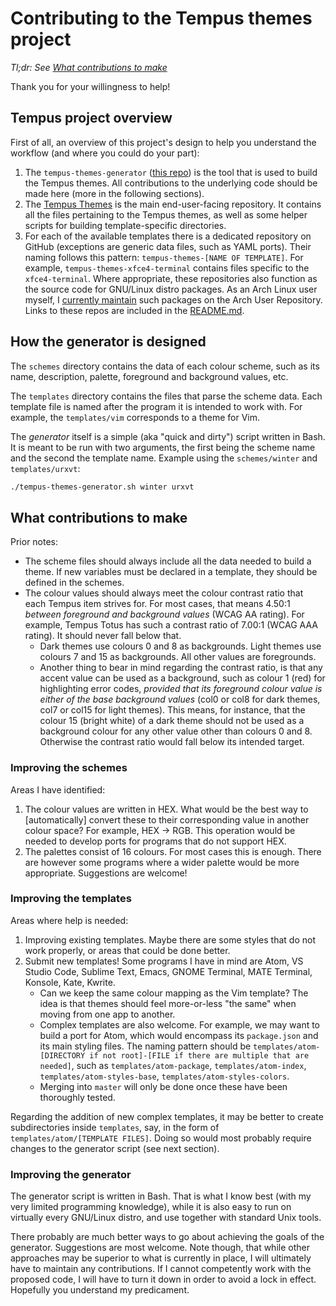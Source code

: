 # Contributing to the Tempus themes project

*Tl;dr: See [What contributions to make](#what-contributions-to-make)*

Thank you for your willingness to help! 

## Tempus project overview

First of all, an overview of this project's design to help you understand the workflow (and where you could do your part):

1. The `tempus-themes-generator` ([this repo](https://github.com/protesilaos/tempus-themes-generator)) is the tool that is used to build the Tempus themes. All contributions to the underlying code should be made here (more in the following sections).
2. The [Tempus Themes](https://github.com/protesilaos/tempus-themes) is the main end-user-facing repository. It contains all the files pertaining to the Tempus themes, as well as some helper scripts for building template-specific directories.
3. For each of the available templates there is a dedicated repository on GitHub (exceptions are generic data files, such as YAML ports). Their naming follows this pattern: `tempus-themes-[NAME OF TEMPLATE]`. For example, `tempus-themes-xfce4-terminal` contains files specific to the `xfce4-terminal`. Where appropriate, these repositories also function as the source code for GNU/Linux distro packages. As an Arch Linux user myself, I [currently maintain](https://aur.archlinux.org/packages/?SeB=m&K=protesilaos) such packages on the Arch User Repository. Links to these repos are included in the [README.md](https://github.com/protesilaos/tempus-themes-generator/blob/master/README.md). 

## How the generator is designed

The `schemes` directory contains the data of each colour scheme, such as its name, description, palette, foreground and background values, etc.

The `templates` directory contains the files that parse the scheme data. Each template file is named after the program it is intended to work with. For example, the `templates/vim` corresponds to a theme for Vim.

The *generator* itself is a simple (aka "quick and dirty") script written in Bash. It is meant to be run with two arguments, the first being the scheme name and the second the template name. Example using the `schemes/winter` and `templates/urxvt`:

```sh
./tempus-themes-generator.sh winter urxvt
```

## What contributions to make

Prior notes: 

- The scheme files should always include all the data needed to build a theme. If new variables must be declared in a template, they should be defined in the schemes.
- The colour values should always meet the colour contrast ratio that each Tempus item strives for. For most cases, that means 4.50:1 *between foreground and background values* (WCAG AA rating). For example, Tempus Totus has such a contrast ratio of 7.00:1 (WCAG AAA rating). It should never fall below that.
    - Dark themes use colours 0 and 8 as backgrounds. Light themes use colours 7 and 15 as backgrounds. All other values are foregrounds.
    - Another thing to bear in mind regarding the contrast ratio, is that any accent value can be used as a background, such as colour 1 (red) for highlighting error codes, *provided that its foreground colour value is either of the base background values* (col0 or col8 for dark themes, col7 or col15 for light themes). This means, for instance, that the colour 15 (bright white) of a dark theme should not be used as a background colour for any other value other than colours 0 and 8. Otherwise the contrast ratio would fall below its intended target.

### Improving the schemes

Areas I have identified:

1. The colour values are written in HEX. What would be the best way to [automatically] convert these to their corresponding value in another colour space? For example, HEX -> RGB. This operation would be needed to develop ports for programs that do not support HEX.
2. The palettes consist of 16 colours. For most cases this is enough. There are however some programs where a wider palette would be more appropriate. Suggestions are welcome!

### Improving the templates

Areas where help is needed:

1. Improving existing templates. Maybe there are some styles that do not work properly, or areas that could be done better.
2. Submit new templates! Some programs I have in mind are Atom, VS Studio Code, Sublime Text, Emacs, GNOME Terminal, MATE Terminal, Konsole, Kate, Kwrite.
    - Can we keep the same colour mapping as the Vim template? The idea is that themes should feel more-or-less "the same" when moving from one app to another.
    - Complex templates are also welcome. For example, we may want to build a port for Atom, which would encompass its `package.json` and its main styling files. The naming pattern should be `templates/atom-[DIRECTORY if not root]-[FILE if there are multiple that are needed]`, such as `templates/atom-package`, `templates/atom-index`, `templates/atom-styles-base`, `templates/atom-styles-colors`.
    - Merging into `master` will only be done once these have been thoroughly tested.

Regarding the addition of new complex templates, it may be better to create subdirectories inside `templates`, say, in the form of `templates/atom/[TEMPLATE FILES]`. Doing so would most probably require changes to the generator script (see next section).

### Improving the generator

The generator script is written in Bash. That is what I know best (with my very limited programming knowledge), while it is also easy to run on virtually every GNU/Linux distro, and use together with standard Unix tools.

There probably are much better ways to go about achieving the goals of the generator. Suggestions are most welcome. Note though, that while other approaches may be superior to what is currently in place, I will ultimately have to maintain any contributions. If I cannot competently work with the proposed code, I will have to turn it down in order to avoid a lock in effect. Hopefully you understand my predicament.
